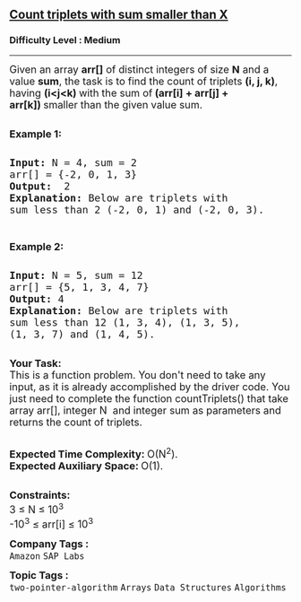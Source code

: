 <h2><a href="https://practice.geeksforgeeks.org/problems/count-triplets-with-sum-smaller-than-x5549/1?page=5&difficulty[]=1&status[]=solved&sortBy=submissions">Count triplets with sum smaller than X</a></h2><h3>Difficulty Level : Medium</h3><hr><div class="problems_problem_content__Xm_eO"><p><span style="font-size: 18px;">Given an array <strong>arr[]</strong> of distinct integers of size <strong>N</strong> and a value <strong>sum</strong>, the task is to find the count of triplets <strong>(i, j, k)</strong>, having <strong>(i&lt;j&lt;k)&nbsp;</strong>with the sum of<strong> <strong>(arr[i] + arr[j] + arr[k])</strong>&nbsp;</strong>smaller than the given value sum.</span></p>
<p><br><strong><span style="font-size: 18px;"><strong>Example 1:</strong></span></strong></p>
<pre><strong>
<span style="font-size: 18px;"><strong>Input: </strong></span></strong><span style="font-size: 18px;">N = 4, sum = 2
arr[] = {-2, 0, 1, 3}</span><strong><span style="font-size: 18px;">
<strong>Output:</strong>  </span></strong><span style="font-size: 18px;">2</span><strong><span style="font-size: 18px;">
<strong>Explanation</strong>: </span></strong><span style="font-size: 18px;">Below are triplets with 
sum less than 2 (-2, 0, 1) and (-2, 0, 3). </span>
</pre>
<p>&nbsp;</p>
<p><strong><span style="font-size: 18px;"><strong>Example 2:</strong></span></strong></p>
<pre><strong>
<span style="font-size: 18px;"><strong>Input: </strong></span></strong><span style="font-size: 18px;">N = 5, sum = 12
arr[] = {5, 1, 3, 4, 7}</span><strong><span style="font-size: 18px;">
<strong>Output:</strong> </span></strong><span style="font-size: 18px;">4</span><strong><span style="font-size: 18px;">
<strong>Explanation</strong>: </span></strong><span style="font-size: 18px;">Below are triplets with 
sum less than 12 (1, 3, 4), (1, 3, 5), 
(1, 3, 7) and (1, 4, 5).
</span></pre>
<p><br><strong><span style="font-size: 18px;"><strong>Your Task:</strong></span></strong><br><span style="font-size: 18px;">This is a function problem. You don't need to take any input, as it is already accomplished by the driver code. You just need to complete the function countTriplets() that take array arr[],&nbsp;integer N&nbsp; and integer&nbsp;sum&nbsp;as parameters and returns the count of triplets.</span></p>
<p><br><strong><span style="font-size: 18px;"><strong>Expected Time Complexity:</strong> </span></strong><span style="font-size: 18px;">O(N<sup>2</sup>).</span><br><strong><span style="font-size: 18px;"><strong>Expected Auxiliary Space:</strong> </span></strong><span style="font-size: 18px;">O(1).</span></p>
<div><br><strong><span style="font-size: 18px;"><strong>Constraints:</strong></span></strong><br><span style="font-size: 18px;">3 ≤ N ≤ 10<sup>3</sup></span></div>
<div><span style="font-size: 18px;">-10<sup>3</sup>&nbsp;≤ arr[i]&nbsp;≤ 10<sup>3</sup></span></div></div><p><span style=font-size:18px><strong>Company Tags : </strong><br><code>Amazon</code>&nbsp;<code>SAP Labs</code>&nbsp;<br><p><span style=font-size:18px><strong>Topic Tags : </strong><br><code>two-pointer-algorithm</code>&nbsp;<code>Arrays</code>&nbsp;<code>Data Structures</code>&nbsp;<code>Algorithms</code>&nbsp;
